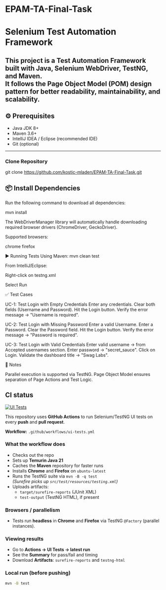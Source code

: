 # EPAM-TA-Final-Task

# Selenium Test Automation Framework

This project is a **Test Automation Framework** built with **Java**, **Selenium WebDriver**, **TestNG**, and **Maven**.  
It follows the **Page Object Model (POM)** design pattern for better readability, maintainability, and scalability.
---
## ⚙️ Prerequisites

- Java JDK 8+
- Maven 3.6+
- IntelliJ IDEA / Eclipse (recommended IDE)
- Git (optional)
---
###  Clone Repository

git clone https://github.com/kostic-mladen/EPAM-TA-Final-Task.git

## 📦 Install Dependencies

Run the following command to download all dependencies:


mvn install

The WebDriverManager library will automatically handle downloading required browser drivers (ChromeDriver, GeckoDriver).

Supported browsers:

chrome
firefox

▶️ Running Tests
Using Maven:
mvn clean test

From IntelliJ/Eclipse:

Right-click on testng.xml

Select Run

✅ Test Cases

UC-1: Test Login with Empty Credentials
Enter any credentials.
Clear both fields (Username and Password).
Hit the Login button.
Verify the error message → "Username is required".

UC-2: Test Login with Missing Password
Enter a valid Username.
Enter a Password.
Clear the Password field.
Hit the Login button.
Verify the error message → "Password is required".

UC-3: Test Login with Valid Credentials
Enter valid username → from Accepted usernames section.
Enter password → "secret_sauce".
Click on Login.
Validate the dashboard title → "Swag Labs".

📌 Notes

Parallel execution is supported via TestNG.
Page Object Model ensures separation of Page Actions and Test Logic.

## CI status

[![UI Tests](https://github.com/kostic-mladen/EPAM-TA-Final-Task/actions/workflows/ui-tests.yml/badge.svg?branch=main)](https://github.com/kostic-mladen/EPAM-TA-Final-Task/actions/workflows/ui-tests.yml)

This repository uses **GitHub Actions** to run Selenium/TestNG UI tests on every **push** and **pull request**.

**Workflow:** `.github/workflows/ui-tests.yml`

### What the workflow does
- Checks out the repo
- Sets up **Temurin Java 21**
- Caches the **Maven** repository for faster runs
- Installs **Chrome** and **Firefox** on `ubuntu-latest`
- Runs the TestNG suite via `mvn -B -q test`  
  *(Surefire picks up `src/test/resources/testing.xml`)*
- Uploads artifacts:
    - `target/surefire-reports` (JUnit XML)
    - `test-output` (TestNG HTML), if present

### Browsers / parallelism
- Tests run **headless** in **Chrome** and **Firefox** via TestNG `@Factory` (parallel instances).

### Viewing results
- Go to **Actions → UI Tests → latest run**
- See the **Summary** for pass/fail and timing
- Download **Artifacts**: `surefire-reports` and `testng-html`

### Local run (before pushing)
```bash
mvn -B test